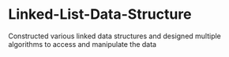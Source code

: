 # Linked-List-Data-Structure
Constructed various linked data structures and designed multiple algorithms to access and manipulate the data
